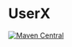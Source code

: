 # UserX
[![Maven Central](https://img.shields.io/github/release/Naereen/StrapDown.js.svg)](https://github.com/userxpro/userx/tree/maven/pro/userx/UserX)
